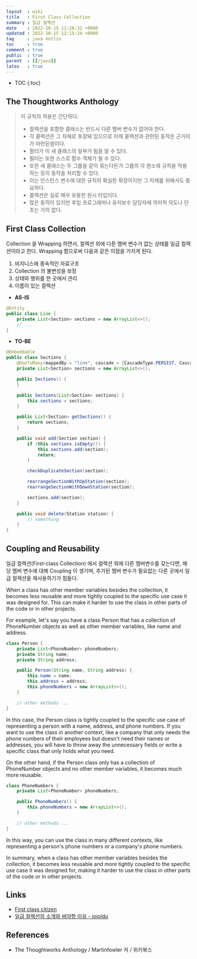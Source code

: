 ```yaml
---
layout  : wiki
title   : First Class Collection
summary : 일급 컬렉션
date    : 2022-10-15 11:28:32 +0900
updated : 2022-10-15 12:15:24 +0900
tag     : java kotlin
toc     : true
comment : true
public  : true
parent  : [[/java]]
latex   : true
---
```

* TOC
{:toc}

## The Thoughtworks Anthology

> 이 규칙의 적용은 간단하다.
> 
> - 컬렉션을 포함한 클래스는 반드시 다른 멤버 변수가 없어야 한다.
> - 각 콜렉션은 그 자체로 포장돼 있으므로 이제 콜렉션과 관련된 동작은 근거지가 마련된셈이다.
> - 필터가 이 새 클래스의 일부가 됨을 알 수 있다.
> - 필터는 또한 스스로 함수 객체가 될 수 있다.
> - 또한 새 클래스는 두 그룹을 같이 묶는다든가 그룹의 각 원소에 규칙을 적용하는 등의 동작을 처리할 수 있다.
> - 이는 인스턴스 변수에 대한 규칙의 확실한 확장이지만 그 자체를 위해서도 중요하다.
> - 콜렉션은 실로 매우 유용한 원시 타입이다.
> - 많은 동작이 있지만 후임 프로그래머나 유지보수 담당자에 의미적 의도나 단초는 거의 없다.

## First Class Collection

Collection 을 Wrapping 하면서, 컬렉션 외에 다른 멤버 변수가 없는 상태를 일급 컬렉션이라고 한다. Wrapping 함으로써 다음과 같은 이점을 가지게 된다.

1. 비지니스에 종속적인 자료구조
2. Collection 의 불변성을 보장
3. 상태와 행위를 한 곳에서 관리
4. 이름이 있는 컬렉션

- __AS-IS__

```java
@Entity
public class Line {
    private List<Section> sections = new ArrayList<>();
    // ...
}
```

- __TO-BE__

```java
@Embeddable
public class Sections {
    @OneToMany(mappedBy = "line", cascade = {CascadeType.PERSIST, CascadeType.MERGE}, orphanRemoval = true)
    private List<Section> sections = new ArrayList<>();

    public Sections() {
    }

    public Sections(List<Section> sections) {
        this.sections = sections;
    }

    public List<Section> getSections() {
        return sections;
    }

    public void add(Section section) {
        if (this.sections.isEmpty()) {
            this.sections.add(section);
            return;
        }

        checkDuplicateSection(section);

        rearrangeSectionWithUpStation(section);
        rearrangeSectionWithDownStation(section);

        sections.add(section);
    }

    public void delete(Station station) {
        // something
    }
}
```

## Coupling and Reusability

일급 컬렉션(First-class Collection) 에서 컬렉션 외에 다른 멤버변수를 갖는다면, 해당 멤버 변수에 대해 Coupling 이 생기며, 추가된 멤버 변수가 필요없는 다른 곳에서
일급 컬렉션을 재사용하기가 힘들다.

When a class has other member variables besides the collection, it becomes less reusable and more tightly coupled to the specific use case it was designed for. This can make it harder to use the class in other parts of the code or in other projects.

For example, let's say you have a class Person that has a collection of PhoneNumber objects as well as other member variables, like name and address.

```java
class Person {
    private List<PhoneNumber> phoneNumbers;
    private String name;
    private String address;

    public Person(String name, String address) {
        this.name = name;
        this.address = address;
        this.phoneNumbers = new ArrayList<>();
    }

    // other methods ...
}
```

In this case, the Person class is tightly coupled to the specific use case of representing a person with a name, address, and phone numbers.
If you want to use the class in another context, like a company that only needs the phone numbers of their employees but doesn't need their names or addresses, you will have to throw away the unnecessary fields or write a specific class that only holds what you need.

On the other hand, if the Person class only has a collection of PhoneNumber objects and no other member variables, it becomes much more reusable.

```java
class PhoneNumbers {
    private List<PhoneNumber> phoneNumbers;

    public PhoneNumbers() {
        this.phoneNumbers = new ArrayList<>();
    }

    // other methods ...
}
```

In this way, you can use the class in many different contexts, like representing a person's phone numbers or a company's phone numbers.

In summary, when a class has other member variables besides the collection, it becomes less reusable and more tightly coupled to the specific use case it was designed for, making it harder to use the class in other parts of the code or in other projects.

## Links

- [First class citizen](https://baekjungho.github.io/wiki/kotlin/kotlin-first-citizen/)
- [일급 컬렉션의 소개와 써야할 이유 - jojoldu](https://jojoldu.tistory.com/m/412)

## References

- The Thoughtworks Anthology / Martinfowler 저 / 위키북스